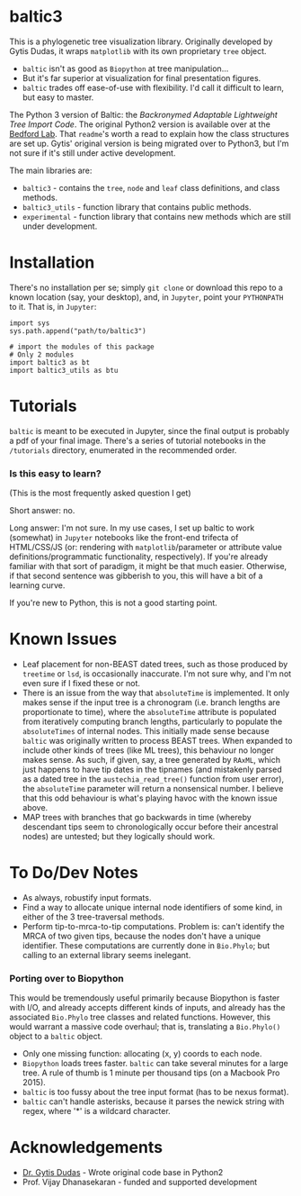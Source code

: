 # baltic3

This is a phylogenetic tree visualization library. Originally developed by Gytis Dudas, it wraps `matplotlib` with its own proprietary `tree` object.

* `baltic` isn't as good as `Biopython` at tree manipulation...
* But it's far superior at visualization for final presentation figures.
* `baltic` trades off ease-of-use with flexibility. I'd call it difficult to learn, but easy to master. 

The Python 3 version of Baltic: the *Backronymed Adaptable Lightweight Tree Import Code*. The original Python2 version is available over at the [Bedford Lab](https://github.com/blab/baltic). That `readme`'s worth a read to explain how the class structures are set up. Gytis' original version is being migrated over to Python3, but I'm not sure if it's still under active development.

The main libraries are:

* `baltic3` - contains the `tree`, `node` and `leaf` class definitions, and class methods.
* `baltic3_utils` - function library that contains public methods.
* `experimental` - function library that contains new methods which are still under development.

# Installation

There's no installation per se; simply `git clone` or download this repo to a known location (say, your desktop), and, in `Jupyter`, point your `PYTHONPATH` to it. That is, in `Jupyter`:

```
import sys
sys.path.append("path/to/baltic3")

# import the modules of this package
# Only 2 modules
import baltic3 as bt
import baltic3_utils as btu
```

# Tutorials

`baltic` is meant to be executed in Jupyter, since the final output is probably a pdf of your final image. There's a series of tutorial notebooks in the `/tutorials` directory, enumerated in the recommended order.

### Is this easy to learn?

(This is the most frequently asked question I get)

Short answer: no.

Long answer: I'm not sure. In my use cases, I set up baltic to work (somewhat) in `Jupyter` notebooks like the front-end trifecta of HTML/CSS/JS (or: rendering with `matplotlib`/parameter or attribute value definitions/programmatic functionality, respectively).  If you're already familiar with that sort of paradigm, it might be that much easier. Otherwise, if that second sentence was gibberish to you, this will have a bit of a learning curve.

If you're new to Python, this is not a good starting point.

# Known Issues

* Leaf placement for non-BEAST dated trees, such as those produced by `treetime` or `lsd`, is occasionally inaccurate. I'm not sure why, and I'm not even sure if I fixed these or not.  
* There is an issue from the way that `absoluteTime` is implemented. It only makes sense if the input tree is a chronogram (i.e. branch lengths are proportionate to time), where the `absoluteTime` attribute is populated from iteratively computing branch lengths, particularly to populate the `absoluteTimes` of internal nodes. This initially made sense because `baltic` was originally written to process BEAST trees. When expanded to include other kinds of trees (like ML trees), this behaviour no longer makes sense. As such, if given, say, a tree generated by `RAxML`, which just happens to have tip dates in the tipnames (and mistakenly parsed as a dated tree in the `austechia_read_tree()` function from user error), the `absoluteTime` parameter will return a nonsensical number. I believe that this odd behaviour is what's playing havoc with the known issue above.
* MAP trees with branches that go backwards in time (whereby descendant tips seem to chronologically occur before their ancestral nodes) are untested; but they logically should work.

# To Do/Dev Notes

 - As always, robustify input formats.
 - Find a way to allocate unique internal node identifiers of some kind, in either of the 3 tree-traversal methods.
 - Perform tip-to-mrca-to-tip computations. Problem is: can't identify the MRCA of two given tips, because the nodes don't have a unique identifier. These computations are currently done in `Bio.Phylo`; but calling to an external library seems inelegant.

### Porting over to Biopython

This would be tremendously useful primarily because Biopython is faster with I/O, and already accepts different kinds of inputs, and already has the associated `Bio.Phylo` tree classes and related functions. However, this would warrant a massive code overhaul; that is, translating a `Bio.Phylo()` object to a `baltic` object.

* Only one missing function: allocating (x, y) coords to each node.
* `Biopython` loads trees faster. `baltic` can take several minutes for a large tree. A rule of thumb is 1 minute per thousand tips (on a Macbook Pro 2015).
* `baltic` is too fussy about the tree input format (has to be nexus format).
* `baltic` can't handle asterisks, because it parses the newick string with regex, where '\*' is a wildcard character.

# Acknowledgements

* [Dr. Gytis Dudas](https://github.com/evogytis) - Wrote original code base in Python2
* Prof. Vijay Dhanasekaran - funded and supported development
